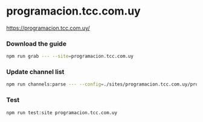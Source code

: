 # programacion.tcc.com.uy

https://programacion.tcc.com.uy/

### Download the guide

```sh
npm run grab --- --site=programacion.tcc.com.uy
```

### Update channel list

```sh
npm run channels:parse --- --config=./sites/programacion.tcc.com.uy/programacion.tcc.com.uy.config.js --output=./sites/programacion.tcc.com.uy/programacion.tcc.com.uy.channels.xml
```

### Test

```sh
npm run test:site programacion.tcc.com.uy
```
